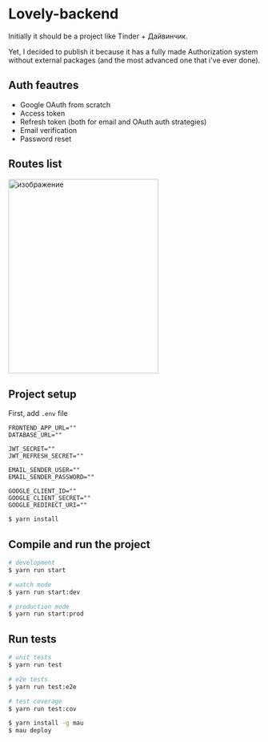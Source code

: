 # Lovely-backend

Initially it should be a project like Tinder + Дайвинчик. 

Yet, I decided to publish it because it has a fully made Authorization system without external packages (and the most advanced one that i've ever done).

## Auth feautres

- Google OAuth from scratch
- Access token
- Refresh token (both for email and OAuth auth strategies)
- Email verification
- Password reset

## Routes list

<img width="300" height="388" alt="изображение" src="https://github.com/user-attachments/assets/9b49e25a-60bc-4330-b637-fd7b1f061b2b" />

## Project setup

First, add `.env` file

```env
FRONTEND_APP_URL=""
DATABASE_URL=""

JWT_SECRET=""
JWT_REFRESH_SECRET=""

EMAIL_SENDER_USER=""
EMAIL_SENDER_PASSWORD=""

GOOGLE_CLIENT_ID=""
GOOGLE_CLIENT_SECRET=""
GOOGLE_REDIRECT_URI=""
```

```bash
$ yarn install
```

## Compile and run the project

```bash
# development
$ yarn run start

# watch mode
$ yarn run start:dev

# production mode
$ yarn run start:prod
```

## Run tests

```bash
# unit tests
$ yarn run test

# e2e tests
$ yarn run test:e2e

# test coverage
$ yarn run test:cov
```


```bash
$ yarn install -g mau
$ mau deploy
```
